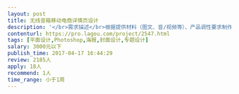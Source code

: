 ```yaml
---                
layout: post       
title: 无线音箱移动电商详情页设计           
description: '</br>需求描述</br>根据提供材料（图文、音/视频等）、产品调性要求制作能体现产品特色、卖点且符合当下互联网审美的产品详情页；</br></br>参考产品</br>http://www.sonystyle.com.cn/products/home_theater/ht_st9.htm</br></br>人才要求</br>对当下的生活方式、美学有一定了解，有数码/音频方面产品的品鉴更佳；</br>对电影、音乐有自己的见解与追求；</br>有相关生活方式类、数码类移动电商案例尤佳；</br></br>其他要求</br>优先选择广州工作者，可以上门试听、接触产品；</br>'     
contenturl: https://pro.lagou.com/project/2547.html      
tags: [平面设计,Photoshop,海报,封面设计,专题设计]            
salary: 3000元以下          
publish_time: 2017-04-17 16:44:29         
review: 2185人                   
apply: 18人                   
recommend: 1人                   
time_range: 小于1周              
---                 
```

